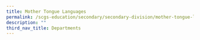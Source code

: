 ```yaml
---
title: Mother Tongue Languages
permalink: /scgs-education/secondary/secondary-division/mother-tongue-language/
description: ""
third_nav_title: Departments
---
```

